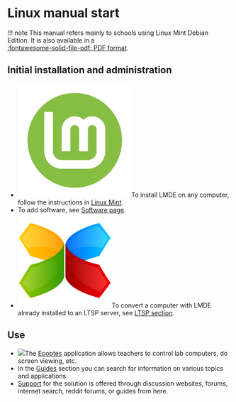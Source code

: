 # Linux manual start

!!! note
    This manual refers mainly to schools using Linux Mint Debian Edition. It is also available in a<br>
    [:fontawesome-solid-file-pdf: PDF format](linux_man.pdf).

## Initial installation and administration

- ![](assets/lmde.png#right-icon)To install LMDE on any computer, follow the instructions in [Linux Mint](lmde/index.md).
- To add software, see [Software page](lmde/software.md).
- ![](assets/ltsp.png#right-icon)To convert a computer with LMDE already installed to an LTSP server, see [LTSP section](ltsp/index.md).

## Use

- ![](images/epoptes.svg#right-icon)The [Epoptes](epoptes/index.md) application allows teachers to control lab computers, do screen viewing, etc.
- In the [Guides](guides/index.md) section you can search for information on various topics and applications.
- [Support](support/index.md) for the solution is offered through discussion websites, forums, internet search, reddit forums, or guides from here.
